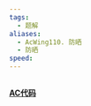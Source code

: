```yaml
---
tags:
  - 题解
aliases:
  - AcWing110. 防晒
  - 防晒
speed:
---
```

## []()



#### [AC代码]()

```cpp

```
